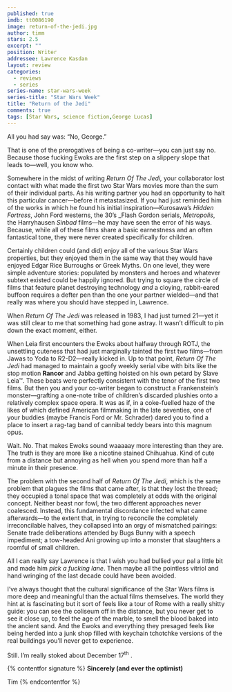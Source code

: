 ```yaml
---
published: true
imdb: tt0086190
image: return-of-the-jedi.jpg
author: timm
stars: 2.5
excerpt: ""
position: Writer
addressee: Lawrence Kasdan
layout: review
categories: 
  - reviews
  - series
series-name: star-wars-week
series-title: "Star Wars Week"
title: "Return of the Jedi"
comments: true
tags: [Star Wars, science fiction,George Lucas]
---
```

All you had say was: “No, George.”

That is one of the prerogatives of being a co-writer—you can just say no. Because those fucking Ewoks are the first step on a slippery slope that leads to—well, you know who.

Somewhere in the midst of writing _Return Of The Jedi,_ your collaborator lost contact with what made the first two Star Wars movies more than the sum of their individual parts. As his writing partner you had an opportunity to halt this particular cancer—before it metastasized. If you had just reminded him of the works in which he found his initial inspiration—Kurosawa’s _Hidden Fortress_, John Ford westerns, the 30’s _Flash Gordon serials, _Metropolis_, the Harryhausen _Sinbad_ films—he may have seen the error of his ways. Because, while all of these films share a basic earnestness and an often fantastical tone, they were never created specifically for children. 

Certainly children could (and did) enjoy all of the various Star Wars properties, but they enjoyed them in the same way that they would have enjoyed Edgar Rice Burroughs or Greek Myths. On one level, they were simple adventure stories: populated by monsters and heroes and whatever subtext existed could be happily ignored. But trying to square the circle of films that feature planet destroying technology _and_ a cloying, rabbit-eared buffoon requires a defter pen than the one your partner wielded—and that really was where you should have stepped in, Lawrence.

When _Return Of The Jedi_ was released in 1983, I had just turned 21—yet it was still clear to me that something had gone astray. It wasn’t difficult to pin down the exact moment, either. 

When Leia first encounters the Ewoks about halfway through ROTJ, the unsettling cuteness that had just marginally tainted the first two films—from Jawas to Yoda to R2-D2—really kicked in. Up to that point, _Return Of The Jedi_ had managed to maintain a goofy weekly serial vibe with bits like the stop motion **Rancor** and Jabba getting hoisted on his own petard by Slave Leia™. These beats were perfectly consistent with the tenor of the first two films. But then you and your co-writer began to construct a Frankenstein’s monster—grafting a one-note tribe of children’s discarded plushies onto a relatively complex space opera. It was as if, in a coke-fuelled haze of the likes of which defined American filmmaking in the late seventies, one of your buddies (maybe Francis Ford or Mr. Schrader) dared you to find a place to insert a rag-tag band of cannibal teddy bears into this magnum opus.

Wait. No. That makes Ewoks sound waaaaay more interesting than they are. The truth is they are more like a nicotine stained Chihuahua. Kind of cute from a distance but annoying as hell when you spend more than half a minute in their presence.

The problem with the second half of _Return Of The Jedi_, which is the same problem that plagues the films that came after, is that they lost the thread; they occupied a tonal space that was completely at odds with the original concept. Neither beast nor fowl, the two different approaches never coalesced. Instead, this fundamental discordance infected what came afterwards—to the extent that, in trying to reconcile the completely irreconcilable halves, they collapsed into an orgy of mismatched pairings: Senate trade deliberations attended by Bugs Bunny with a speech impediment;  a tow-headed Ani growing up into a monster that slaughters a roomful of small children.

All I can really say Lawrence is that I wish you had bullied your pal a little bit and made him _pick a fucking lane_. Then maybe all the pointless vitriol and hand wringing of the last decade could have been avoided.

I’ve always thought that the cultural significance of the Star Wars films is more deep and meaningful than the actual films themselves. The world they hint at is fascinating but it sort of feels like a tour of Rome with a really shitty guide: you can see the coliseum off in the distance, but you never get to see it close up, to feel the age of the marble, to smell the blood baked into the ancient sand. And the Ewoks and everything they presaged feels like being herded into a junk shop filled with keychain tchotchke versions of the real buildings you’ll never get to experience.

Still. I’m really stoked about December 17<sup>th</sup> .

{% contentfor signature %}
**Sincerely (and ever the optimist)**

Tim
{% endcontentfor %}